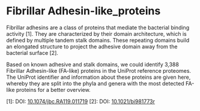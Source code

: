 # Fibrillar Adhesin-like_proteins
Fibrillar adhesins are a class of proteins that mediate the bacterial binding activity [1]. They are characterized by their domain architecture, which is defined by multiple tandem stalk domains. These repeating domains build an elongated structure to project the adhesive domain away from the bacterial surface [2].

Based on known adhesive and stalk domains, we could identify 3,388 Fibrillar Adhesin-like (FA-like) proteins in the UniProt reference proteomes. The UniProt identifier and information about these proteins are given here, whereby they are split into the phyla and genera with the most detected FA-like proteins for a better overview. 

[1]: DOI: [10.1074/jbc.RA119.011719](https://www.jbc.org/content/295/19/6689)
[2]: DOI: [10.1021/bi981773r](https://pubs.acs.org/doi/10.1021/bi981773r)